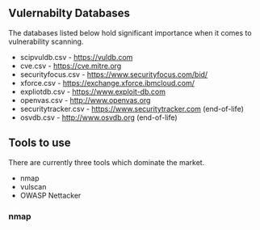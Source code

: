 ## Vulernabilty Databases
The databases listed below hold significant importance when it comes to vulnerability scanning.

- scipvuldb.csv - https://vuldb.com
- cve.csv - https://cve.mitre.org
- securityfocus.csv - https://www.securityfocus.com/bid/
- xforce.csv - https://exchange.xforce.ibmcloud.com/
- expliotdb.csv - https://www.exploit-db.com
- openvas.csv - http://www.openvas.org
- securitytracker.csv - https://www.securitytracker.com (end-of-life)
- osvdb.csv - http://www.osvdb.org (end-of-life)



## Tools to use
There are currently three tools which dominate the market.

- nmap
- vulscan
- OWASP Nettacker


### nmap

